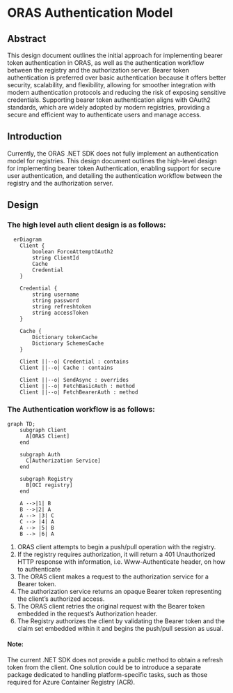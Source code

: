 # ORAS Authentication Model

## Abstract

This design document outlines the initial approach for implementing bearer token authentication in ORAS, as well as the authentication workflow between the registry and the authorization server. Bearer token authentication is preferred over basic authentication because it offers better security, scalability, and flexibility, allowing for smoother integration with modern authentication protocols and reducing the risk of exposing sensitive credentials. Supporting bearer token authentication aligns with OAuth2 standards, which are widely adopted by modern registries, providing a secure and efficient way to authenticate users and manage access.

## Introduction

Currently, the ORAS .NET SDK does not fully implement an authentication model for registries. This design document outlines the high-level design for implementing bearer token Authentication, enabling support for secure user authentication, and detailing the authentication workflow between the registry and the authorization server.


## Design

### The high level auth client design is as follows:

```mermaid
  erDiagram
    Client {
        boolean ForceAttemptOAuth2
        string ClientId
        Cache
        Credential
    }

    Credential {
        string username
        string password
        string refreshtoken
        string accessToken
    }

    Cache {
        Dictionary tokenCache
        Dictionary SchemesCache
    }

    Client ||--o| Credential : contains
    Client ||--o| Cache : contains
    
    Client ||--o| SendAsync : overrides
    Client ||--o| FetchBasicAuth : method
    Client ||--o| FetchBearerAuth : method
```

### The Authentication workflow is as follows:

```mermaid
graph TD;
    subgraph Client
      A[ORAS Client]
    end

    subgraph Auth
      C[Authorization Service]
    end

    subgraph Registry
      B[OCI registry]
    end

    A -->|1| B
    B -->|2| A
    A --> |3| C
    C --> |4| A
    A --> |5| B
    B --> |6| A
```

1. ORAS client attempts to begin a push/pull operation with the registry.
2. If the registry requires authorization, it will return a 401 Unauthorized HTTP response with information, i.e. Www-Authenticate header, on how to authenticate
3. The ORAS client makes a request to the authorization service for a Bearer token.
4. The authorization service returns an opaque Bearer token representing the client’s authorized access.
5. The ORAS client retries the original request with the Bearer token embedded in the request’s Authorization header.
6. The Registry authorizes the client by validating the Bearer token and the claim set embedded within it and begins the push/pull session as usual.


#### Note:
The current .NET SDK does not provide a public method to obtain a refresh token from the client. One solution could be to introduce a separate package dedicated to handling platform-specific tasks, such as those required for Azure Container Registry (ACR).
